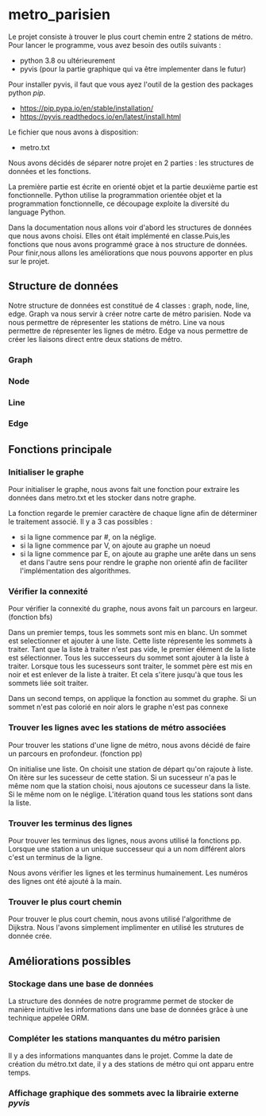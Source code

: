 # metro_parisien

Le projet consiste à trouver le plus court chemin entre 2 stations de métro.
Pour lancer le programme, vous avez besoin des outils suivants :
- python 3.8 ou ultérieurement
- pyvis (pour la partie graphique qui va être implementer dans le futur)

Pour installer pyvis, il faut que vous ayez l'outil de la gestion des packages python *pip*.
- https://pip.pypa.io/en/stable/installation/
- https://pyvis.readthedocs.io/en/latest/install.html

Le fichier que nous avons à disposition:
- metro.txt

Nous avons décidés de séparer notre projet en 2 parties : les structures de données et les fonctions.

La première partie est écrite en orienté objet et la partie deuxième partie est fonctionnelle.
Python utilise la programmation orientée objet et la programmation fonctionnelle, ce découpage exploite la diversité du language Python.

Dans la documentation nous allons voir d'abord les structures de données que nous avons choisi. Elles ont était implémenté en classe.Puis,les fonctions que nous avons programmé grace à nos structure de données.  Pour finir,nous allons les améliorations que nous pouvons apporter en plus sur le projet.

## Structure de données
Notre structure de données est constitué de 4 classes : graph, node, line, edge.
Graph va nous servir à créer notre carte de métro parisien. 
Node va nous permettre de répresenter les stations de métro.
Line va nous permettre de répresenter les lignes de métro. 
Edge va nous permettre de créer les liaisons direct entre deux stations de métro. 

### Graph
### Node
### Line
### Edge

## Fonctions principale

### Initialiser le graphe
Pour initialiser le graphe, nous avons fait une fonction pour extraire les données dans metro.txt et les stocker dans notre graphe.

La fonction regarde le premier caractère de chaque ligne afin de déterminer le traitement associé. Il y a 3 cas possibles :

- si la ligne commence par #, on la néglige.
- si la ligne commence par V, on ajoute au graphe un noeud
- si la ligne commence par E, on ajoute au graphe une arête dans un sens et dans l'autre sens pour rendre le graphe non orienté afin de faciliter l'implémentation des algorithmes.

### Vérifier la connexité
Pour vérifier la connexité du graphe, nous avons fait un parcours en largeur. (fonction bfs)

Dans un premier temps, tous les sommets sont mis en blanc.
Un sommet est selectionner et ajouter à une liste. Cette liste répresente les sommets à traiter. Tant que la liste à traiter n'est pas vide, le premier élément de la liste est sélectionner. Tous les successeurs du sommet sont ajouter à la liste à traiter. Lorsque tous les sucesseurs sont traiter, le sommet père est mis en noir et est enlever de la liste à traiter. Et cela s'itere jusqu'à que tous les sommets liée soit traiter. 

Dans un second temps, on applique la fonction au sommet du graphe. Si un sommet n'est pas colorié en noir alors le graphe n'est pas connexe


### Trouver les lignes avec les stations de métro associées
Pour trouver les stations d'une ligne de métro, nous avons décidé de faire un parcours en profondeur. (fonction pp)

On initialise une liste. On choisit une station de départ qu'on rajoute à liste. On itère sur les sucesseur de cette station. Si un sucesseur n'a pas le même nom que la station choisi, nous ajoutons ce sucesseur dans la liste. Si le même nom on le néglige. L'itération quand tous les stations sont dans la liste.

### Trouver les terminus des lignes
Pour trouver les terminus des lignes, nous avons utilisé la fonctions pp. Lorsque une station a un unique  successeur qui a un nom différent alors c'est un terminus de la ligne. 

Nous avons vérifier les lignes et les terminus humainement. Les numéros des lignes ont été ajouté à la main. 

### Trouver le plus court chemin
Pour trouver le plus court chemin, nous avons utilisé l'algorithme de Dijkstra.
Nous l'avons simplement implimenter en utilisé les strutures de donnée crée. 

## Améliorations possibles
### Stockage dans une base de données
La structure des données de notre programme permet de stocker de manière intuitive les informations dans une base de données grâce à une technique appelée ORM.
### Compléter les stations manquantes du métro parisien
Il y a des informations manquantes dans le projet. Comme la date de création du métro.txt date, il y a des stations de métro qui ont apparu entre temps.
### Affichage graphique des sommets avec la librairie externe *pyvis*
